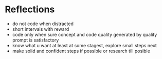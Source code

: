 # Reflections

- do not code when distracted
- short intervals with reward
- code only when sure concept and code quality generated by quality prompt is satisfactory
- know what u want at least at some stagest, explore small steps next
- make solid and confident steps if possible or research till posible